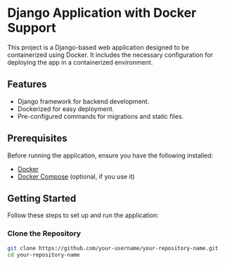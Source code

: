 # Django Application with Docker Support

This project is a Django-based web application designed to be containerized using Docker. It includes the necessary configuration for deploying the app in a containerized environment.

## Features

- Django framework for backend development.
- Dockerized for easy deployment.
- Pre-configured commands for migrations and static files.

## Prerequisites

Before running the application, ensure you have the following installed:

- [Docker](https://www.docker.com/get-started)
- [Docker Compose](https://docs.docker.com/compose/install/) (optional, if you use it)

## Getting Started

Follow these steps to set up and run the application:

### Clone the Repository

```bash
git clone https://github.com/your-username/your-repository-name.git
cd your-repository-name
